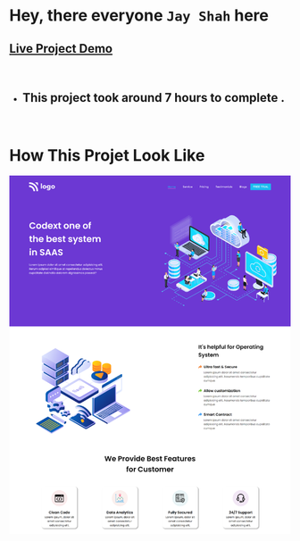 # Hey, there everyone `Jay Shah` here

## [Live Project Demo](https://project-13-sass-page.netlify.app/)

<br>

- ## This project took around 7 hours to complete .
<br>

# How This Projet Look Like

![Cloud](./images/SASS%20Landing%20Page.png)
